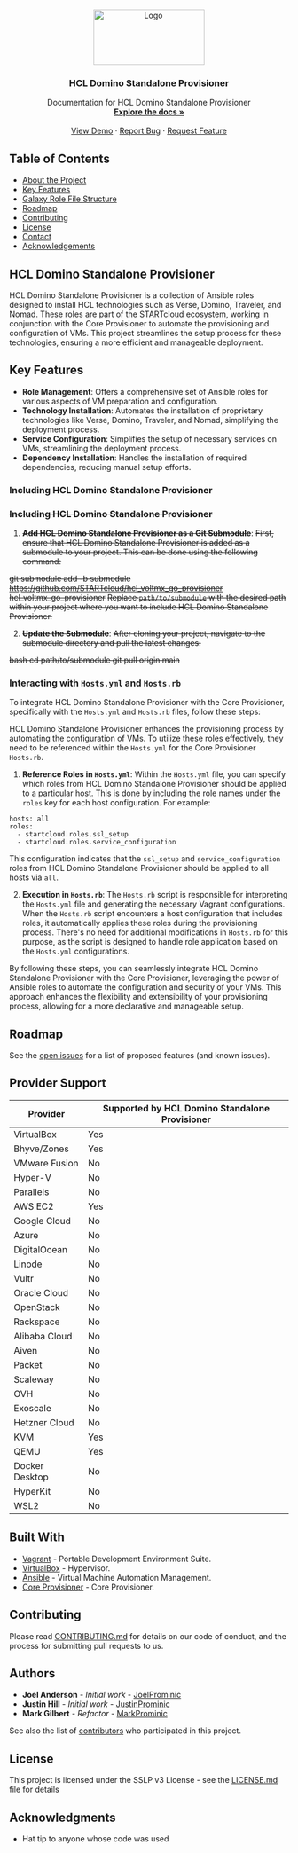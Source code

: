 <!-- PROJECT LOGO -->
<br />
<p align="center">
  <a href="https://github.com/STARTcloud/hcl_voltmx_go_provisioner/">
    <img src="https://startcloud.com/assets/images/logos/startcloud-logo40.png" alt="Logo" width="200" height="100">
  </a>

  <h3 align="center">HCL Domino Standalone Provisioner</h3>

  <p align="center">
    Documentation for HCL Domino Standalone Provisioner
    <br />
    <a href="https://github.com/STARTcloud/hcl_voltmx_go_provisioner/"><strong>Explore the docs »</strong></a>
    <br />
    <br />
    <a href="https://github.com/STARTcloud/hcl_voltmx_go_provisioner/">View Demo</a>
    ·
    <a href="https://github.com/STARTcloud/hcl_voltmx_go_provisioner/issues">Report Bug</a>
    ·
    <a href="https://github.com/STARTcloud/hcl_voltmx_go_provisioner/issues">Request Feature</a>
  </p>
</p>

<!-- TABLE OF CONTENTS -->
## Table of Contents

* [About the Project](#hcl-domino-standalone-provisioner)
* [Key Features](#key-features)
* [Galaxy Role File Structure](#galaxy-role-file-structure)
* [Roadmap](#roadmap)
* [Contributing](#contributing)
* [License](#license)
* [Contact](#authors)
* [Acknowledgements](#acknowledgments)


## HCL Domino Standalone Provisioner
HCL Domino Standalone Provisioner is a collection of Ansible roles designed to install HCL technologies such as Verse, Domino, Traveler, and Nomad. These roles are part of the STARTcloud ecosystem, working in conjunction with the Core Provisioner to automate the provisioning and configuration of VMs. This project streamlines the setup process for these technologies, ensuring a more efficient and manageable deployment.

## Key Features

- **Role Management**: Offers a comprehensive set of Ansible roles for various aspects of VM preparation and configuration.
- **Technology Installation**: Automates the installation of proprietary technologies like Verse, Domino, Traveler, and Nomad, simplifying the deployment process.
- **Service Configuration**: Simplifies the setup of necessary services on VMs, streamlining the deployment process.
- **Dependency Installation**: Handles the installation of required dependencies, reducing manual setup efforts.

### Including HCL Domino Standalone Provisioner

### ~~Including HCL Domino Standalone Provisioner~~

1. **~~Add HCL Domino Standalone Provisioner as a Git Submodule~~**: ~~First, ensure that HCL Domino Standalone Provisioner is added as a submodule to your project. This can be done using the following command:~~

~~git submodule add -b submodule https://github.com/STARTcloud/hcl_voltmx_go_provisioner hcl_voltmx_go_provisioner~~
   ~~Replace `path/to/submodule` with the desired path within your project where you want to include HCL Domino Standalone Provisioner.~~

2. **~~Update the Submodule~~**: 
~~After cloning your project, navigate to the submodule directory and pull the latest changes:~~

~~bash cd path/to/submodule git pull origin main~~

### Interacting with `Hosts.yml` and `Hosts.rb`

To integrate HCL Domino Standalone Provisioner with the Core Provisioner, specifically with the `Hosts.yml` and `Hosts.rb` files, follow these steps:

HCL Domino Standalone Provisioner enhances the provisioning process by automating the configuration of VMs. To utilize these roles effectively, they need to be referenced within the `Hosts.yml` for the Core Provisioner `Hosts.rb`.

1. **Reference Roles in `Hosts.yml`**: Within the `Hosts.yml` file, you can specify which roles from HCL Domino Standalone Provisioner should be applied to a particular host. This is done by including the role names under the `roles` key for each host configuration. For example:
```
hosts: all
roles: 
  - startcloud.roles.ssl_setup
  - startcloud.roles.service_configuration
```


   This configuration indicates that the `ssl_setup` and `service_configuration` roles from HCL Domino Standalone Provisioner should be applied to all hosts via `all`.

2. **Execution in `Hosts.rb`**: The `Hosts.rb` script is responsible for interpreting the `Hosts.yml` file and generating the necessary Vagrant configurations. When the `Hosts.rb` script encounters a host configuration that includes roles, it automatically applies these roles during the provisioning process. There's no need for additional modifications in `Hosts.rb` for this purpose, as the script is designed to handle role application based on the `Hosts.yml` configurations.

By following these steps, you can seamlessly integrate HCL Domino Standalone Provisioner with the Core Provisioner, leveraging the power of Ansible roles to automate the configuration and security of your VMs. This approach enhances the flexibility and extensibility of your provisioning process, allowing for a more declarative and manageable setup.

## Roadmap
See the [open issues](https://github.com/STARTcloud/hcl_voltmx_go_provisioner/issues) for a list of proposed features (and known issues).

## Provider Support

| Provider       | Supported by HCL Domino Standalone Provisioner |
|----------------|--------------------------------|
| VirtualBox     | Yes                            |
| Bhyve/Zones    | Yes                            |
| VMware Fusion  | No                             |
| Hyper-V        | No                             |
| Parallels      | No                             |
| AWS EC2        | Yes                            |
| Google Cloud   | No                             |
| Azure          | No                             |
| DigitalOcean   | No                             |
| Linode         | No                             |
| Vultr          | No                             |
| Oracle Cloud   | No                             |
| OpenStack      | No                             |
| Rackspace      | No                             |
| Alibaba Cloud  | No                             |
| Aiven          | No                             |
| Packet         | No                             |
| Scaleway       | No                             |
| OVH            | No                             |
| Exoscale       | No                             |
| Hetzner Cloud  | No                             |
| KVM            | Yes                            |
| QEMU           | Yes                            |
| Docker Desktop | No                             |
| HyperKit       | No                             |
| WSL2           | No                             |

## Built With
* [Vagrant](https://www.vagrantup.com/) - Portable Development Environment Suite.
* [VirtualBox](https://www.virtualbox.org/wiki/Downloads) - Hypervisor.
* [Ansible](https://www.ansible.com/) - Virtual Machine Automation Management.
* [Core Provisioner](https://github.com/STARTcloud/core_provisioner) - Core Provisioner.

## Contributing

Please read [CONTRIBUTING.md](https://www.prominic.net) for details on our code of conduct, and the process for submitting pull requests to us.

## Authors
* **Joel Anderson** - *Initial work* - [JoelProminic](https://github.com/JoelProminic)
* **Justin Hill** - *Initial work* - [JustinProminic](https://github.com/JustinProminic)
* **Mark Gilbert** - *Refactor* - [MarkProminic](https://github.com/MarkProminic)

See also the list of [contributors](https://github.com/STARTcloud/hcl_voltmx_go_provisioner/graphs/contributors) who participated in this project.

## License

This project is licensed under the SSLP v3 License - see the [LICENSE.md](LICENSE.md) file for details

## Acknowledgments

* Hat tip to anyone whose code was used
